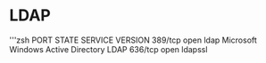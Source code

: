 # LDAP

'''zsh
PORT    STATE SERVICE    VERSION
389/tcp open  ldap       Microsoft Windows Active Directory LDAP
636/tcp open  ldapssl

